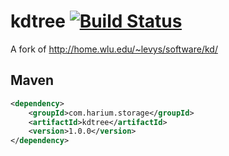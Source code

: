 # kdtree [![Build Status](https://travis-ci.org/Harium/kdtree.svg?branch=master)](https://travis-ci.org/Harium/kdtree)
A fork of http://home.wlu.edu/~levys/software/kd/

## Maven
```xml
<dependency>
    <groupId>com.harium.storage</groupId>
    <artifactId>kdtree</artifactId>
    <version>1.0.0</version>
</dependency>
```